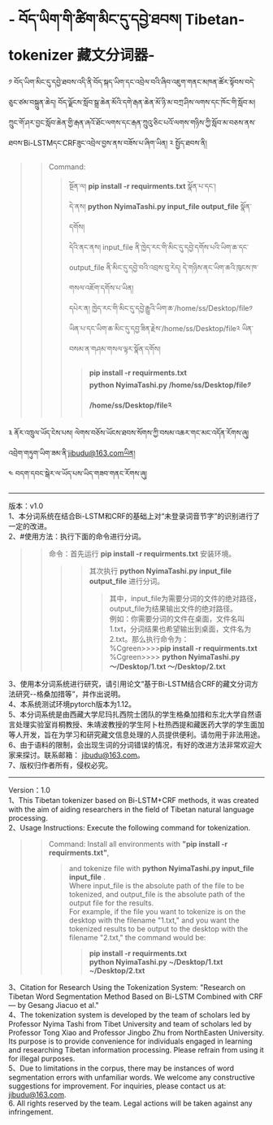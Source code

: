 # - བོད་ཡིག་གི་ཚིག་མིང་དུ་དབྱེ་ཐབས། Tibetan-tokenizer 藏文分词器-
༡ བོད་ཡིག་མིང་དུ་དབྱེ་ཐབས་འདི་ནི་བོད་སྐད་ཡིག་དང་འབྲེལ་བའི་ཞིབ་འཇུག་གནང་མཁན་ཚོར་སྟོབས་བདེ་ཅུང་ཙམ་བསྐྲུན་ཆེད། བོད་ལྗོངས་སློབ་སྒྲ་ཆེན་མོའི་དགེ་རྒན་ཆེན་མོ་ཉི་མ་བཀྲ་ཤིས་ལགས་དང་ཁོང་གི་སློབ་མ། ཀྲུང་གོ་ཤར་བྱང་སློབ་ཆེན་གྱི་རྒན་ཞའོ་ཐོང་ལགས་དང་རྒན་ཀྲུའུ་ཅིང་པའོ་ལགས་གཉིས་ཀྱི་སློབ་མ་བཅས་ནས་ཐབས་Bi-LSTMདང་CRFཟུང་འབྲེལ་བྱས་ནས་བཟོས་པ་ཞིག་ཡིན།
༢ སྤྱོད་ཐབས་ནི།   
>>Command:
>>>སྔོན་ལ། **pip install -r requirments.txt** སྣོན་པ་དང་།   
>>>དེ་ནས། **python  NyimaTashi.py  input_file  output_file**  སྣོན་དགོས།  
>>>དེའི་ནང་ནས། input_file ནི་ཁྱེད་རང་གི་མིང་དུ་དབྱེ་དགོས་པའི་ཡིག་ཆ་དང་output_file ནི་མིང་དུ་དབྱེ་བའི་འབྲས་བུ་རེད། དེ་གཉིས་ནང་ཡིག་ཆའི་ཁུངས་ཁ་གསལ་འཇོག་དགོས་པ་ཡིན།  
>>>དཔེར་ན། ཁྱེད་རང་གི་མིང་དུ་དབྱེ་རྒྱུའི་ཡིག་ཆ་/home/ss/Desktop/file༡ ཡིན་པ་དང་ཡིག་ཆ་མིང་དུ་དབྱ་ཟིན་རྗེས་/home/ss/Desktop/file༢ ཡིན་བསམ་ན་གཤམ་གསལ་ལྟར་སྣོན་དགོས།   
>>>>**pip install -r requirments.txt**  
>>>>**python  NyimaTashi.py  /home/ss/Desktop/file༡  /home/ss/Desktop/file༢**   

༣ ནོར་འཁྲུལ་ཡོད་ངེས་པས། ལེགས་བཅོས་ཡོངས་ཐབས་སོགས་ཀྱི་བསམ་འཆར་གང་མང་འདོན་རོགས་ཞུ། འབྲེག་གཏུག་ཡིག་ཟམ་ནི་jibudu@163.comཡིན།  
༤ བདག་དབང་སྒེར་ལ་ཡོད་པས་ཡིད་གཟབ་གནང་རོགས་ཞུ། 

   ******
     
版本：v1.0  
1、本分词系统在结合Bi-LSTM和CRF的基础上对“未登录词音节字”的识别进行了一定的改进。  
2、#使用方法：执行下面的命令进行分词。
>>命令：首先运行 **pip install -r requirments.txt** 安装环境。
>>>> 其次执行 **python NyimaTashi.py input_file output_file** 进行分词。
>>>>> 其中，input_file为需要分词的文件的绝对路径，output_file为结果输出文件的绝对路径。  
>>例如：你需要分词的文件在桌面，文件名叫1.txt，分词结果也希望输出到桌面，文件名为2.txt。那么执行命令为：    
%Cgreen>>>>**pip install -r requirments.txt**  
%Cgreen>>>> **python NyimaTashi.py ～/Desktop/1.txt ～/Desktop/2.txt**

3、使用本分词系统进行研究，请引用论文“基于Bi-LSTM结合CRF的藏文分词方法研究--格桑加措等”，并作出说明。  
4、本系统测试环境pytorch版本为1.12。  
5、本分词系统是由西藏大学尼玛扎西院士团队的学生格桑加措和东北大学自然语言处理实验室肖桐教授、朱靖波教授的学生阿卜杜热西提和藏医药大学的学生面加等人开发，旨在为学习和研究藏文信息处理的人员提供便利。请勿用于非法用途。  
6、由于语料的限制，会出现生词的分词错误的情况，有好的改进方法非常欢迎大家来探讨。联系邮箱： jibudu@163.com。  
7、版权归作者所有，侵权必究。  

  ******
    
Version：1.0   
1、This Tibetan tokenizer based on Bi-LSTM+CRF methods, it was created with the aim of aiding researchers in the field of Tibetan natural language processing.   
2、Usage Instructions: Execute the following command for tokenization.   
>>Command: Install all environments with **"pip install -r requirments.txt"**,
>>>and tokenize file with **python NyimaTashi.py input_file input_file** .  
>>>Where input_file is the absolute path of the file to be tokenized, and output_file is the absolute path of the output file for the results.  
>>>For example, if the file you want to tokenize is on the desktop with the filename "1.txt," and you want the tokenized results to be output to the desktop with the filename "2.txt," the command would be:      
>>>>**pip install -r requirments.txt**  
>>>>**python NyimaTashi.py ~/Desktop/1.txt ~/Desktop/2.txt**
  
3、Citation for Research Using the Tokenization System: "Research on Tibetan Word Segmentation Method Based on Bi-LSTM Combined with CRF — by Gesang Jiacuo et al."  
4、The tokenization system is developed by the team of scholars led by Professor Nyima Tashi from Tibet University and team of scholars led by Professor Tong Xiao and Professor Jingbo Zhu from NorthEasten University. Its purpose is to provide convenience for individuals engaged in learning and researching Tibetan information processing. Please refrain from using it for illegal purposes.  
5、Due to limitations in the corpus, there may be instances of word segmentation errors with unfamiliar words. We welcome any constructive suggestions for improvement. For inquiries, please contact us at: jibudu@163.com.  
6. All rights reserved by the team. Legal actions will be taken against any infringement.  
